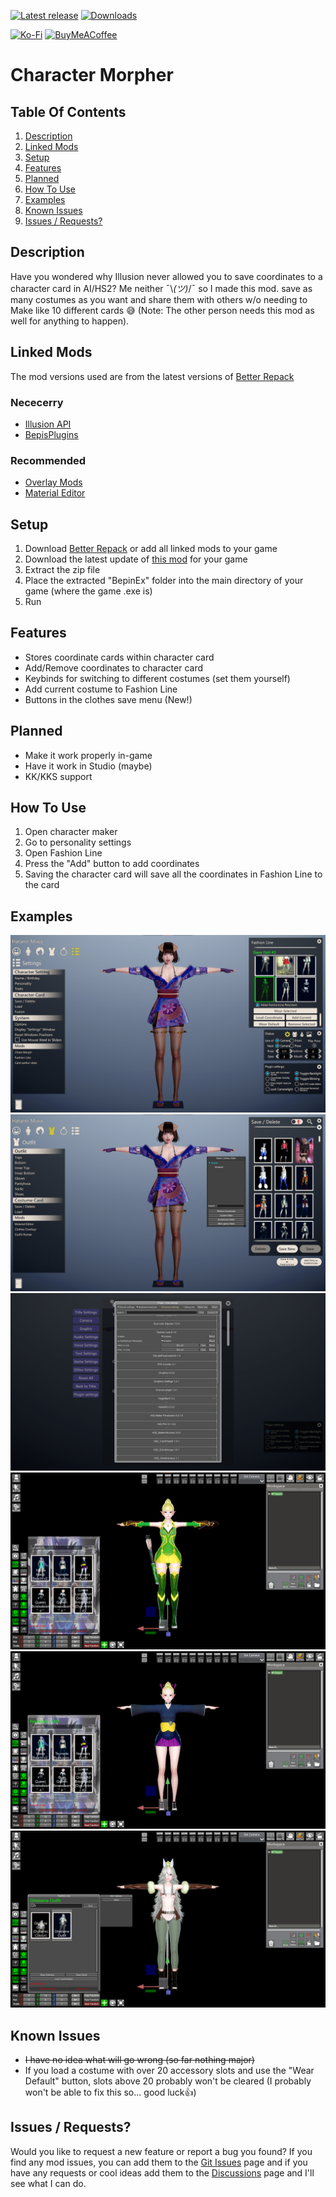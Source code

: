 [![Latest release](https://img.shields.io/github/release/Prolo1/Fashion_Line.svg?style=flat)](https://github.com/Prolo1/Fashion_Line/releases/latest)
[![Downloads](https://img.shields.io/github/downloads/Prolo1/Fashion_Line/total.svg?style=flat)](https://github.com/Prolo1/Fashion_Line/releases)

[![Ko-Fi](https://img.shields.io/badge/Ko--fi-F16061?style=for-the-badge&logo=ko-fi&logoColor=white)](https://ko-fi.com/prolo)
[![BuyMeACoffee](https://img.shields.io/badge/Buy%20Me%20a%20Coffee-ffdd00?style=for-the-badge&logo=buy-me-a-coffee&logoColor=black)](https://www.buymeacoffee.com/prolo)

# Character Morpher

## Table Of Contents

1. [Description](#description)
2. [Linked Mods](#linked-mods)
3. [Setup](#setup)
4. [Features](#features)
5. [Planned](#planned)
6. [How To Use](#how-to-use)
7. [Examples](#examples)
8. [Known Issues](#known-issues)
69. [Issues / Requests?](#issues)

## Description

Have you wondered why Illusion never allowed you to save coordinates to a character card in AI/HS2? Me neither ¯\\_(ツ)_/¯ so I made this mod. save as many costumes as you want and share them with others w/o needing to Make like 10 different cards 😅 (Note: The other person needs this mod as well for anything to happen). 

## Linked Mods

The mod versions used are from the latest versions of [Better Repack](https://dl.betterrepack.com/public/)

### Nececerry

* [Illusion API](https://github.com/IllusionMods/IllusionModdingAPI)
* [BepisPlugins](https://github.com/IllusionMods/BepisPlugins)
  
### Recommended

* [Overlay Mods](https://github.com/ManlyMarco/Illusion-Overlay-Mods) 
* [Material Editor](https://github.com/IllusionMods/KK_Plugins)

## Setup

1. Download [Better Repack](https://dl.betterrepack.com/public/) or add all linked mods to your game
2. Download the latest update of [this mod](https://github.com/Prolo1/Fashion_Line/releases/latest/) for your game
3. Extract the zip file
4. Place the extracted "BepinEx" folder into the main directory of your game (where the game .exe is)
5. Run

## Features

* Stores coordinate cards within character card
* Add/Remove coordinates to character card
* Keybinds for switching to different costumes (set them yourself)
* Add current costume to Fashion Line
* Buttons in the clothes save menu (New!)

## Planned

* Make it work properly in-game
* Have it work in Studio (maybe)
* KK/KKS support

## How To Use

1. Open character maker
2. Go to personality settings
3. Open Fashion Line
4. Press the "Add" button to add coordinates
5. Saving the character card will save all the coordinates in Fashion Line to the card   

## Examples
 
![Maker Menu](https://github.com/Prolo1/Example-images/blob/main/Fashion%20Line/Maker%20Menu.png?raw=true)
![Cloths save buttons](https://github.com/Prolo1/Example-images/blob/main/Fashion%20Line/Cloths%20save%20buttons.png?raw=true)
![Plugin settings](https://github.com/Prolo1/Example-images/blob/main/Fashion%20Line/Plugin%20settings.png?raw=true)
![Studio 1](https://github.com/Prolo1/Example-images/blob/main/Fashion%20Line/Studio%201.png?raw=true)
![Studio 2](https://github.com/Prolo1/Example-images/blob/main/Fashion%20Line/Studio%202.png?raw=true)
![Studio 3](https://github.com/Prolo1/Example-images/blob/main/Fashion%20Line/Studio%203.png?raw=true)

## Known Issues

* ~~I have no idea what will go wrong (so far nothing major)~~
* If you load a costume with over 20 accessory slots and use the "Wear Default" button, slots above 20 probably won't be cleared (I probably won't be able to fix this so... good luck👍)

## Issues / Requests? <a name="issues"></a>

Would you like to request a new feature or report a bug you found? If you find any mod issues, you can add them to the [Git Issues](https://github.com/Prolo1/Fashion_Line/issues) page and if you have any requests or cool ideas add them to the [Discussions](https://github.com/Prolo1/Fashion_Line/discussions) page and I'll see what I can do.
